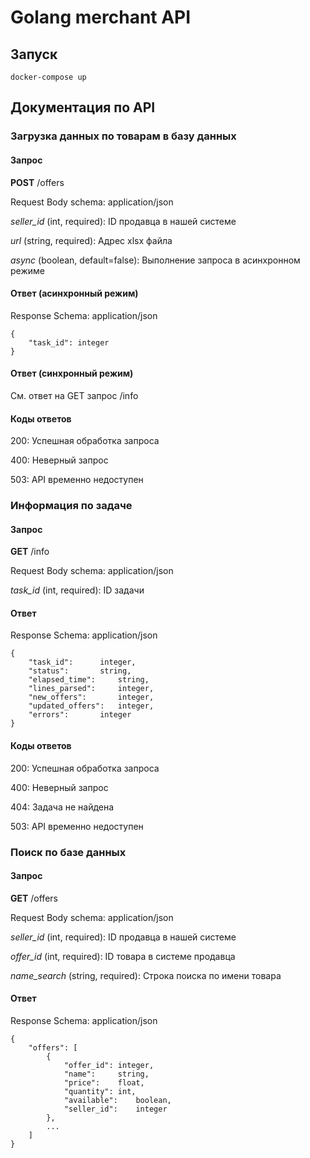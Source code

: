 # Golang merchant API

## Запуск

    docker-compose up

## Документация по API


### Загрузка данных по товарам в базу данных

#### Запрос

**POST** /offers

Request Body schema: application/json

*seller_id* (int, required): ID продавца в нашей системе

*url* (string, required): Адрес xlsx файла

*async* (boolean, default=false): Выполнение запроса в асинхронном режиме

#### Ответ (асинхронный режим)

Response Schema: application/json

	{
		"task_id": integer
	}
    
#### Ответ (синхронный режим)

См. ответ на GET запрос /info

#### Коды ответов

200: Успешная обработка запроса

400: Неверный запрос

503: API временно недоступен


### Информация по задаче

#### Запрос

**GET** /info

Request Body schema: application/json

*task_id* (int, required): ID задачи

#### Ответ

Response Schema: application/json

	{
		"task_id":		integer,
		"status":		string,
		"elapsed_time":		string,
		"lines_parsed":		integer,
		"new_offers":		integer,
		"updated_offers":	integer,
		"errors":		integer
	}
    
    
#### Коды ответов

200: Успешная обработка запроса

400: Неверный запрос

404: Задача не найдена

503: API временно недоступен


### Поиск по базе данных

#### Запрос

**GET** /offers

Request Body schema: application/json

*seller_id* (int, required): ID продавца в нашей системе

*offer_id* (int, required): ID товара в системе продавца

*name_search* (string, required): Строка поиска по имени товара

#### Ответ

Response Schema: application/json

	{
		"offers": [
			{
				"offer_id":	integer,
				"name":		string,
				"price":	float,
				"quantity":	int,
				"available":	boolean,
				"seller_id":	integer
			},
			...
		]
	}

